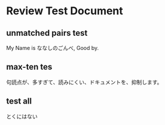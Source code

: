 # Review Test Document

## unmatched pairs test

My Name is ななしのごんべ, Good by.

## max-ten tes

句読点が、多すぎて、読みにくい、ドキュメントを、抑制します。

## test all

とくにはない
